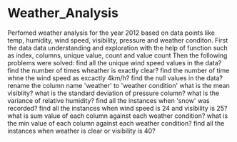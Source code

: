 # Weather_Analysis
Perfomed weather analysis for the year 2012 based on data points like temp, humidity, wind speed, visibility, pressure and weather conditon.
First the data data understanding and exploration with the help of function such as index, columns, unique value, count and value count
Then the following problems were solved:
find all the unique wind speed values in the data?
find the number of times wheather is exactly clear?
find the number of time whne the wind speed as excactly 4km/h?
find the null values in the data?
rename the column name 'weather' to 'weather condition'
what is the mean visiblity?
what is the standard deviation of pressure column?
what is the variance of relative humidity?
find all the instances when 'snow' was recorded?
find all the instances when wind speed is 24 and visibility is 25?
what is sum value of each column against each weather condition?
what is the min value of each column against each weather condition?
find all the instances when weather is clear or visibility is 40?
